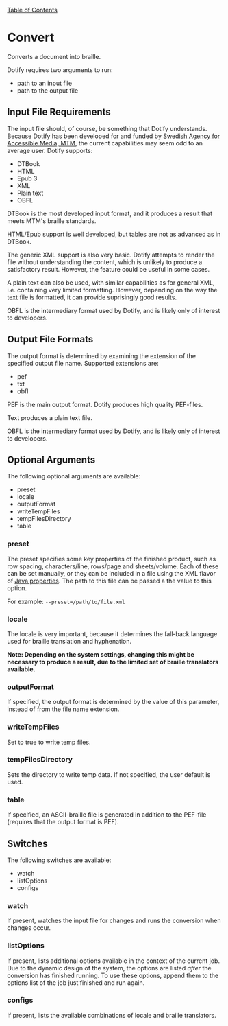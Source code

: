 [Table of Contents](toc.md)

# Convert #
Converts a document into braille.

Dotify requires two arguments to run:
  * path to an input file
  * path to the output file

## Input File Requirements ##
The input file should, of course, be something that Dotify understands. Because Dotify has been developed for and funded by [Swedish Agency for Accessible Media, MTM](http://www.mtm.se), the current capabilities may seem odd to an average user. Dotify supports:
  * DTBook
  * HTML
  * Epub 3
  * XML
  * Plain text
  * OBFL

DTBook is the most developed input format, and it produces a result that meets MTM's braille standards.

HTML/Epub support is well developed, but tables are not as advanced as in DTBook.

The generic XML support is also very basic. Dotify attempts to render the file without understanding the content, which is unlikely to produce a satisfactory result. However, the feature could be useful in some cases.

A plain text can also be used, with similar capabilities as for general XML, i.e. containing very limited formatting. However, depending on the way the text file is formatted, it can provide suprisingly good results.

OBFL is the intermediary format used by Dotify, and is likely only of interest to developers.

## Output File Formats ##
The output format is determined by examining the extension of the specified output file name. Supported extensions are:
  * pef
  * txt
  * obfl

PEF is the main output format. Dotify produces high quality PEF-files.

Text produces a plain text file.

OBFL is the intermediary format used by Dotify, and is likely only of interest to developers.

## Optional Arguments ##
The following optional arguments are available:
  * preset
  * locale
  * outputFormat
  * writeTempFiles
  * tempFilesDirectory
  * table

### preset ###
The preset specifies some key properties of the finished product, such as row spacing, characters/line, rows/page and sheets/volume. Each of these can be set
manually, or they can be included in a file using the XML flavor of [Java properties](https://docs.oracle.com/javase/tutorial/essential/environment/properties.html).
The path to this file can be passed a the value to this option.

For example:
`--preset=/path/to/file.xml`

### locale ###
The locale is very important, because it determines the fall-back language used for braille translation and hyphenation. 

**Note: Depending on the system settings, changing this might be necessary to produce a result, due to the limited set of braille translators available.**

### outputFormat ###
If specified, the output format is determined by the value of this parameter, instead of from the file name extension.

### writeTempFiles ###
Set to true to write temp files.

### tempFilesDirectory ###
Sets the directory to write temp data. If not specified, the user default is used.

### table ###
If specified, an ASCII-braille file is generated in addition to the PEF-file (requires that the output format is PEF).

## Switches ##
The following switches are available:
  * watch
  * listOptions
  * configs

### watch ###
If present, watches the input file for changes and runs the conversion when changes occur.

### listOptions ##
If present, lists additional options available in the context of the current job. Due to the dynamic
design of the system, the options are listed *after* the conversion has finished running. To use these options,
append them to the options list of the job just finished and run again. 

### configs ###
If present, lists the available combinations of locale and braille translators.